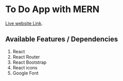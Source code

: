 # To Do App with MERN

[Live website Link](https://github.com/facebook/create-react-app).

## Available Features / Dependencies
1. React
2. React Router
3. React Bootstrap
4. React icons
5. Google Font